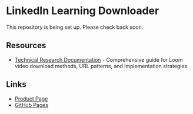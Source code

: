 # LinkedIn Learning Downloader

This repository is being set up. Please check back soon.

## Resources

- [Technical Research Documentation](./CONTRIBUTING.md) - Comprehensive guide for Loom video download methods, URL patterns, and implementation strategies

## Links
- [Product Page](https://serp.ly/linkedin-learning-downloader)
- [GitHub Pages](https://serpapps.github.io/linkedin-learning-downloader)

